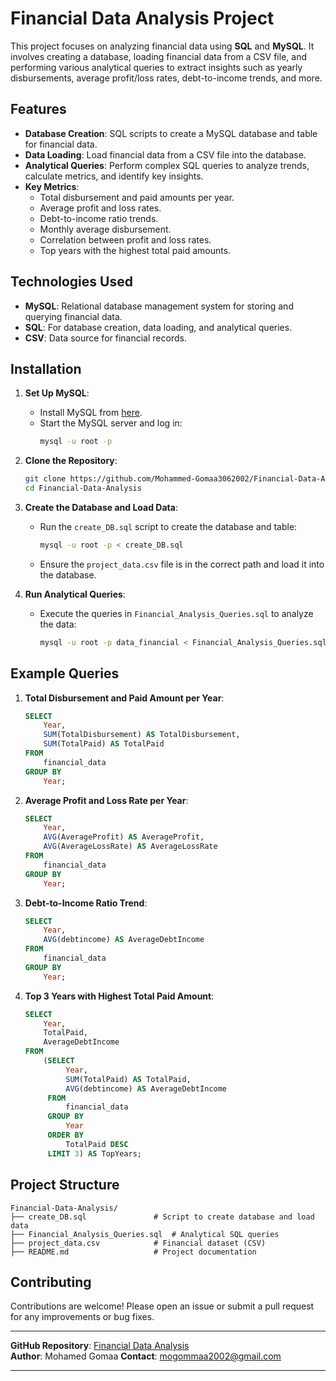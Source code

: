 # Financial Data Analysis Project

This project focuses on analyzing financial data using **SQL** and **MySQL**. It involves creating a database, loading financial data from a CSV file, and performing various analytical queries to extract insights such as yearly disbursements, average profit/loss rates, debt-to-income trends, and more.

## Features

- **Database Creation**: SQL scripts to create a MySQL database and table for financial data.
- **Data Loading**: Load financial data from a CSV file into the database.
- **Analytical Queries**: Perform complex SQL queries to analyze trends, calculate metrics, and identify key insights.
- **Key Metrics**:
  - Total disbursement and paid amounts per year.
  - Average profit and loss rates.
  - Debt-to-income ratio trends.
  - Monthly average disbursement.
  - Correlation between profit and loss rates.
  - Top years with the highest total paid amounts.

## Technologies Used

- **MySQL**: Relational database management system for storing and querying financial data.
- **SQL**: For database creation, data loading, and analytical queries.
- **CSV**: Data source for financial records.

## Installation

1. **Set Up MySQL**:
   - Install MySQL from [here](https://dev.mysql.com/downloads/installer/).
   - Start the MySQL server and log in:
     ```bash
     mysql -u root -p
     ```

2. **Clone the Repository**:
   ```bash
   git clone https://github.com/Mohammed-Gomaa3062002/Financial-Data-Analysis.git
   cd Financial-Data-Analysis
   ```

3. **Create the Database and Load Data**:
   - Run the `create_DB.sql` script to create the database and table:
     ```bash
     mysql -u root -p < create_DB.sql
     ```
   - Ensure the `project_data.csv` file is in the correct path and load it into the database.

4. **Run Analytical Queries**:
   - Execute the queries in `Financial_Analysis_Queries.sql` to analyze the data:
     ```bash
     mysql -u root -p data_financial < Financial_Analysis_Queries.sql
     ```

## Example Queries

1. **Total Disbursement and Paid Amount per Year**:
   ```sql
   SELECT 
       Year, 
       SUM(TotalDisbursement) AS TotalDisbursement, 
       SUM(TotalPaid) AS TotalPaid 
   FROM 
       financial_data 
   GROUP BY 
       Year;
   ```

2. **Average Profit and Loss Rate per Year**:
   ```sql
   SELECT 
       Year, 
       AVG(AverageProfit) AS AverageProfit, 
       AVG(AverageLossRate) AS AverageLossRate 
   FROM 
       financial_data 
   GROUP BY 
       Year;
   ```

3. **Debt-to-Income Ratio Trend**:
   ```sql
   SELECT 
       Year, 
       AVG(debtincome) AS AverageDebtIncome 
   FROM 
       financial_data 
   GROUP BY 
       Year;
   ```

4. **Top 3 Years with Highest Total Paid Amount**:
   ```sql
   SELECT 
       Year, 
       TotalPaid, 
       AverageDebtIncome 
   FROM 
       (SELECT 
            Year, 
            SUM(TotalPaid) AS TotalPaid, 
            AVG(debtincome) AS AverageDebtIncome 
        FROM 
            financial_data 
        GROUP BY 
            Year 
        ORDER BY 
            TotalPaid DESC 
        LIMIT 3) AS TopYears;
   ```

## Project Structure

```
Financial-Data-Analysis/
├── create_DB.sql               # Script to create database and load data
├── Financial_Analysis_Queries.sql  # Analytical SQL queries
├── project_data.csv            # Financial dataset (CSV)
├── README.md                   # Project documentation
```

## Contributing

Contributions are welcome! Please open an issue or submit a pull request for any improvements or bug fixes.

---

**GitHub Repository**: [Financial Data Analysis](https://github.com/Mohammed-Gomaa3062002/Financial-Data-Analysis)  
**Author**: Mohamed Gomaa
**Contact**: mogommaa2002@gmail.com

--- 
